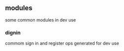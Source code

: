 ## modules
some common modules in dev use
### dignin
commom sign in and register ops generated for dev use
